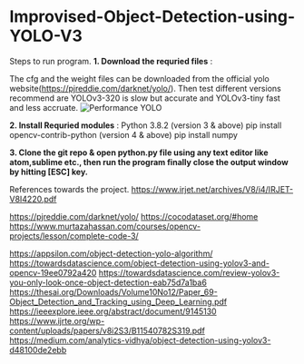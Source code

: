 # Improvised-Object-Detection-using-YOLO-V3
Steps to run program.
**1. Download the requried files** :

The cfg and the weight files can be downloaded from the official yolo website(https://pjreddie.com/darknet/yolo/). 
Then test different versions recommend are YOLOv3-320 is slow but accurate and YOLOv3-tiny fast and less accruate.
![Performance YOLO](https://user-images.githubusercontent.com/44461959/115347100-9f20e480-a1ce-11eb-9d0a-42122090aa9d.PNG)

**2. Install Requried modules** :
Python 3.8.2 (version 3 & above)
pip install opencv-contrib-python (version 4 & above)
pip install numpy

**3. Clone the git repo & open python.py file using any text editor like atom,sublime etc., then run the program finally close the output window by hitting [ESC] key.**



References towards the project.
https://www.irjet.net/archives/V8/i4/IRJET-V8I4220.pdf

https://pjreddie.com/darknet/yolo/ 
https://cocodataset.org/#home
https://www.murtazahassan.com/courses/opencv-projects/lesson/complete-code-3/


https://appsilon.com/object-detection-yolo-algorithm/
https://towardsdatascience.com/object-detection-using-yolov3-and-opencv-19ee0792a420
https://towardsdatascience.com/review-yolov3-you-only-look-once-object-detection-eab75d7a1ba6
https://thesai.org/Downloads/Volume10No12/Paper_69-Object_Detection_and_Tracking_using_Deep_Learning.pdf
https://ieeexplore.ieee.org/abstract/document/9145130
https://www.ijrte.org/wp-content/uploads/papers/v8i2S3/B11540782S319.pdf
https://medium.com/analytics-vidhya/object-detection-using-yolov3-d48100de2ebb 

